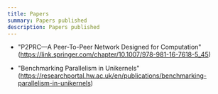 ```yaml
---
title: Papers
summary: Papers published
description: Papers published
---
```


- "P2PRC—A Peer-To-Peer Network Designed for Computation" (https://link.springer.com/chapter/10.1007/978-981-16-7618-5_45)

- "Benchmarking Parallelism in Unikernels" (https://researchportal.hw.ac.uk/en/publications/benchmarking-parallelism-in-unikernels)